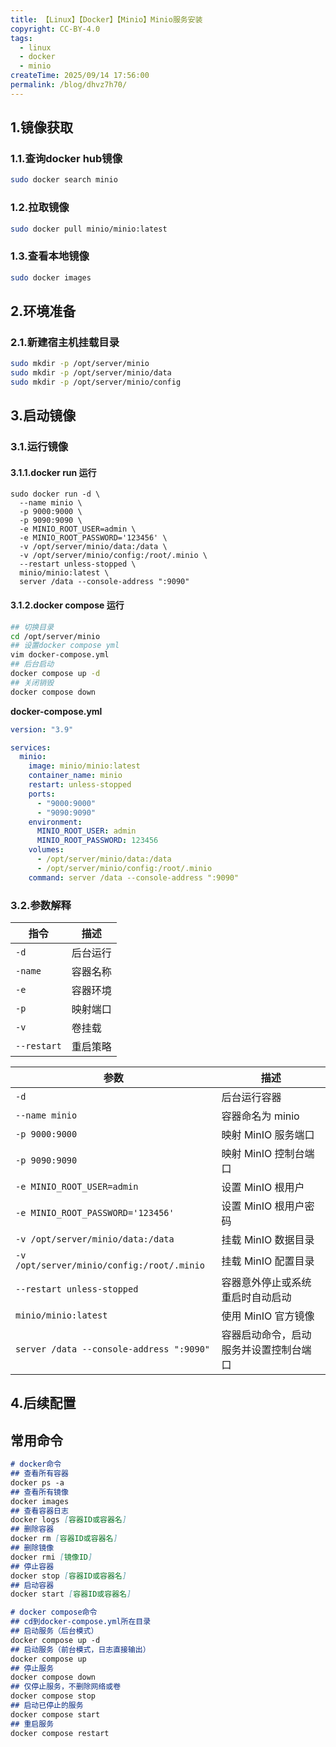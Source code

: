 ```yaml
---
title: 【Linux】【Docker】【Minio】Minio服务安装
copyright: CC-BY-4.0
tags:
  - linux
  - docker
  - minio
createTime: 2025/09/14 17:56:00
permalink: /blog/dhvz7h70/
---
```


## 1.镜像获取

### 1.1.查询docker hub镜像

```bash
sudo docker search minio
```

### 1.2.拉取镜像

```bash
sudo docker pull minio/minio:latest
```

### 1.3.查看本地镜像

```bash
sudo docker images
```

## 2.环境准备
### 2.1.新建宿主机挂载目录

```bash
sudo mkdir -p /opt/server/minio
sudo mkdir -p /opt/server/minio/data
sudo mkdir -p /opt/server/minio/config
```

## 3.启动镜像

### 3.1.运行镜像
#### 3.1.1.docker run 运行

```shell
sudo docker run -d \
  --name minio \
  -p 9000:9000 \
  -p 9090:9090 \
  -e MINIO_ROOT_USER=admin \
  -e MINIO_ROOT_PASSWORD='123456' \
  -v /opt/server/minio/data:/data \
  -v /opt/server/minio/config:/root/.minio \
  --restart unless-stopped \
  minio/minio:latest \
  server /data --console-address ":9090"
```
#### 3.1.2.docker compose 运行

```bash
## 切换目录
cd /opt/server/minio
## 设置docker compose yml
vim docker-compose.yml
## 后台启动
docker compose up -d
## 关闭销毁
docker compose down
```

**docker-compose.yml**

```yaml
version: "3.9"

services:
  minio:
    image: minio/minio:latest
    container_name: minio
    restart: unless-stopped
    ports:
      - "9000:9000"
      - "9090:9090"
    environment:
      MINIO_ROOT_USER: admin
      MINIO_ROOT_PASSWORD: 123456
    volumes:
      - /opt/server/minio/data:/data
      - /opt/server/minio/config:/root/.minio
    command: server /data --console-address ":9090"
```

### 3.2.参数解释

| 指令        | 描述     |
| ----------- | -------- |
| `-d`        | 后台运行 |
| `-name`     | 容器名称 |
| `-e`        | 容器环境 |
| `-p`        | 映射端口 |
| `-v`        | 卷挂载   |
| `--restart` | 重启策略 |

| 参数                                       | 描述                                   |
| ------------------------------------------ | -------------------------------------- |
| `-d`                                       | 后台运行容器                           |
| `--name minio`                             | 容器命名为 minio                       |
| `-p 9000:9000`                             | 映射 MinIO 服务端口                    |
| `-p 9090:9090`                             | 映射 MinIO 控制台端口                  |
| `-e MINIO_ROOT_USER=admin`                 | 设置 MinIO 根用户                      |
| `-e MINIO_ROOT_PASSWORD='123456'`          | 设置 MinIO 根用户密码                  |
| `-v /opt/server/minio/data:/data`          | 挂载 MinIO 数据目录                    |
| `-v /opt/server/minio/config:/root/.minio` | 挂载 MinIO 配置目录                    |
| `--restart unless-stopped`                 | 容器意外停止或系统重启时自动启动       |
| `minio/minio:latest`                       | 使用 MinIO 官方镜像                    |
| `server /data --console-address ":9090"`   | 容器启动命令，启动服务并设置控制台端口 |

## 4.后续配置

## 常用命令

```markdown
# docker命令
## 查看所有容器
docker ps -a
## 查看所有镜像
docker images
## 查看容器日志
docker logs [容器ID或容器名]
## 删除容器
docker rm [容器ID或容器名]
## 删除镜像
docker rmi [镜像ID]
## 停止容器
docker stop [容器ID或容器名]
## 启动容器
docker start [容器ID或容器名]

# docker compose命令
## cd到docker-compose.yml所在目录
## 启动服务（后台模式）
docker compose up -d
## 启动服务（前台模式，日志直接输出）
docker compose up
## 停止服务
docker compose down
## 仅停止服务，不删除网络或卷
docker compose stop
## 启动已停止的服务
docker compose start
## 重启服务
docker compose restart
```

